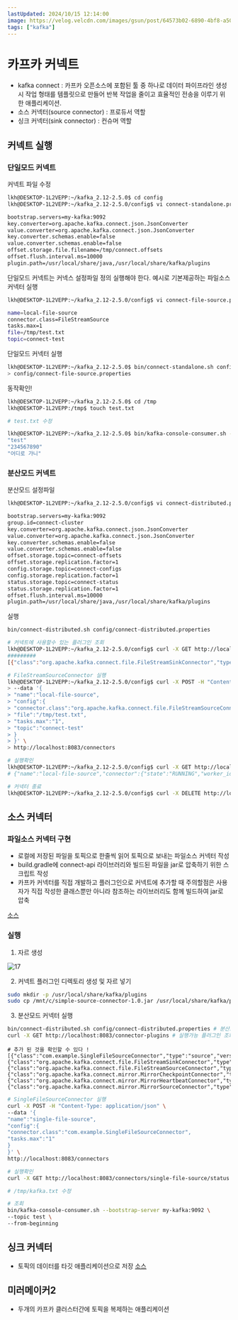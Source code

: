 ```yaml
---
lastUpdated: 2024/10/15 12:14:00
image: https://velog.velcdn.com/images/gsun/post/64573b02-6890-4bf8-a50c-91210e6c9063/image.png
tags: ["kafka"]
---
```


# 카프카 커넥트

- kafka connect : 카프카 오픈소스에 포함된 툴 중 하나로 데이터 파이프라인 생성 시 작업 형태를 템플릿으로 만들어 반복 작업을 줄이고 효율적인 전송을 이루기 위한 애플리케이션. 
- 소스 커넥터(source connector) : 프로듀서 역할
- 싱크 커넥터(sink connector) : 컨슈머 역할

## 커넥트 실행
### 단일모드 커넥트

커넥트 파일 수정
```sh
lkh@DESKTOP-1L2VEPP:~/kafka_2.12-2.5.0$ cd config
lkh@DESKTOP-1L2VEPP:~/kafka_2.12-2.5.0/config$ vi connect-standalone.properties

bootstrap.servers=my-kafka:9092
key.converter=org.apache.kafka.connect.json.JsonConverter
value.converter=org.apache.kafka.connect.json.JsonConverter
key.converter.schemas.enable=false
value.converter.schemas.enable=false
offset.storage.file.filename=/tmp/connect.offsets
offset.flush.interval.ms=10000
plugin.path=/usr/local/share/java,/usr/local/share/kafka/plugins
```
단일모드 커넥트는 커넥스 설정파일 정의 실행해야 한다. 예시로 기본제공하는 파일소스커넥터 실행

```sh
lkh@DESKTOP-1L2VEPP:~/kafka_2.12-2.5.0/config$ vi connect-file-source.properties

name=local-file-source
connector.class=FileStreamSource
tasks.max=1
file=/tmp/test.txt
topic=connect-test
```
단일모드 커넥터 실행
```sh
lkh@DESKTOP-1L2VEPP:~/kafka_2.12-2.5.0$ bin/connect-standalone.sh config/connect-standalone.properties \
> config/connect-file-source.properties
```

동작확인! 

```sh
lkh@DESKTOP-1L2VEPP:~/kafka_2.12-2.5.0$ cd /tmp
lkh@DESKTOP-1L2VEPP:/tmp$ touch test.txt

# test.txt 수정

lkh@DESKTOP-1L2VEPP:~/kafka_2.12-2.5.0$ bin/kafka-console-consumer.sh --bootstrap-server my-kafka:9092 --topic connect-test --from-beginning
"test"
"234567890"
"어디로 가니"
```

### 분산모드 커넥트

분산모드 설정파일

```sh
lkh@DESKTOP-1L2VEPP:~/kafka_2.12-2.5.0/config$ vi connect-distributed.properties

bootstrap.servers=my-kafka:9092
group.id=connect-cluster
key.converter=org.apache.kafka.connect.json.JsonConverter
value.converter=org.apache.kafka.connect.json.JsonConverter
key.converter.schemas.enable=false
value.converter.schemas.enable=false
offset.storage.topic=connect-offsets
offset.storage.replication.factor=1
config.storage.topic=connect-configs
config.storage.replication.factor=1
status.storage.topic=connect-status
status.storage.replication.factor=1
offset.flush.interval.ms=10000
plugin.path=/usr/local/share/java,/usr/local/share/kafka/plugins
```

실행

```sh
bin/connect-distributed.sh config/connect-distributed.properties
```

```sh
# 커넥트에 사용할수 있는 플러그인 조회
lkh@DESKTOP-1L2VEPP:~/kafka_2.12-2.5.0/config$ curl -X GET http://localhost:8083/connector-plugins
#########
[{"class":"org.apache.kafka.connect.file.FileStreamSinkConnector","type":"sink","version":"2.5.0"},{"class":"org.apache.kafka.connect.file.FileStreamSourceConnector","type":"source","version":"2.5.0"},{"class":"org.apache.kafka.connect.mirror.MirrorCheckpointConnector","type":"source","version":"1"},{"class":"org.apache.kafka.connect.mirror.MirrorHeartbeatConnector","type":"source","version":"1"},{"class":"org.apache.kafka.connect.mirror.MirrorSourceConnector","type":"source","version":"1"}]

# FileStreamSourceConnector 실행
lkh@DESKTOP-1L2VEPP:~/kafka_2.12-2.5.0/config$ curl -X POST -H "Content-Type: application/json" \
> --data '{
> "name":"local-file-source",
> "config":{
> "connector.class":"org.apache.kafka.connect.file.FileStreamSourceConnector",
> "file":"/tmp/test.txt",
> "tasks.max":"1",
> "topic":"connect-test"
> }
> }' \
> http://localhost:8083/connectors

# 실행확인
lkh@DESKTOP-1L2VEPP:~/kafka_2.12-2.5.0/config$ curl -X GET http://localhost:8083/connectors/local-file-source/status
# {"name":"local-file-source","connector":{"state":"RUNNING","worker_id":"127.0.1.1:8083"},"tasks":[{"id":0,"state":"RUNNING","worker_id":"127.0.1.1:8083"}],"type":"source"}

# 커넥터 종료
lkh@DESKTOP-1L2VEPP:~/kafka_2.12-2.5.0/config$ curl -X DELETE http://localhost:8083/connectors/local-file-source
```


## 소스 커넥터

### 파일소스 커넥터 구현
- 로컬에 저장된 파일을 토픽으로 한줄씩 읽어 토픽으로 보내는 파일소스 커넥터 작성
- build.gradle에 connect-api 라이브러리와 빌드된 파일을 jar로 압축하기 위한 스크립트 작성
- 카프카 커넥터를 직접 개발하고 플러그인으로 커넥트에 추가할 때 주의할점은 사용자가 직접 작성한 클래스뿐만 아니라 참조하는 라이브러리도 함께 빌드하여 jar로 압축

[소스](https://github.com/bjpublic/apache-kafka-with-java/tree/master/Chapter3/3.6%20kafka-connector/simple-source-connector)

### 실행

1. 자르 생성  

![17](~@image/2024/kafka/17.png)

2. 커넥트 플러그인 디렉토리 생성 및 자르 넣기
```sh
sudo mkdir -p /usr/local/share/kafka/plugins
sudo cp /mnt/c/simple-source-connector-1.0.jar /usr/local/share/kafka/plugins
```

3. 분산모드 커넥터 실행
```sh
bin/connect-distributed.sh config/connect-distributed.properties # 분산모드 커넥터 실행
curl -X GET http://localhost:8083/connector-plugins # 실행가능 플러그인 조회
```
```
# 추가 된 것을 확인할 수 있다 !
[{"class":"com.example.SingleFileSourceConnector","type":"source","version":"1.0"}, 
{"class":"org.apache.kafka.connect.file.FileStreamSinkConnector","type":"sink","version":"2.5.0"}, 
{"class":"org.apache.kafka.connect.file.FileStreamSourceConnector","type":"source","version":"2.5.0"}, 
{"class":"org.apache.kafka.connect.mirror.MirrorCheckpointConnector","type":"source","version":"1"},{"class":"org.apache.kafka.connect.mirror.MirrorHeartbeatConnector","type":"source","version":"1"}, 
{"class":"org.apache.kafka.connect.mirror.MirrorSourceConnector","type":"source","version":"1"}]
```

```sh
# SingleFileSourceConnector 실행
curl -X POST -H "Content-Type: application/json" \
--data '{
"name":"single-file-source",
"config":{
"connector.class":"com.example.SingleFileSourceConnector",
"tasks.max":"1"
}
}' \
http://localhost:8083/connectors

# 실행확인
curl -X GET http://localhost:8083/connectors/single-file-source/status

# /tmp/kafka.txt 수정

# 조회
bin/kafka-console-consumer.sh --bootstrap-server my-kafka:9092 \
--topic test \
--from-beginning
```

## 싱크 커넥터
- 토픽의 데이터를 타깃 애플리케이션으로 저장
[소스](https://github.com/bjpublic/apache-kafka-with-java/tree/master/Chapter3/3.6%20kafka-connector/simple-sink-connector)

## 미러메이커2
- 두개의 카프카 클러스터간에 토픽을 복제하는 애플리케이션
